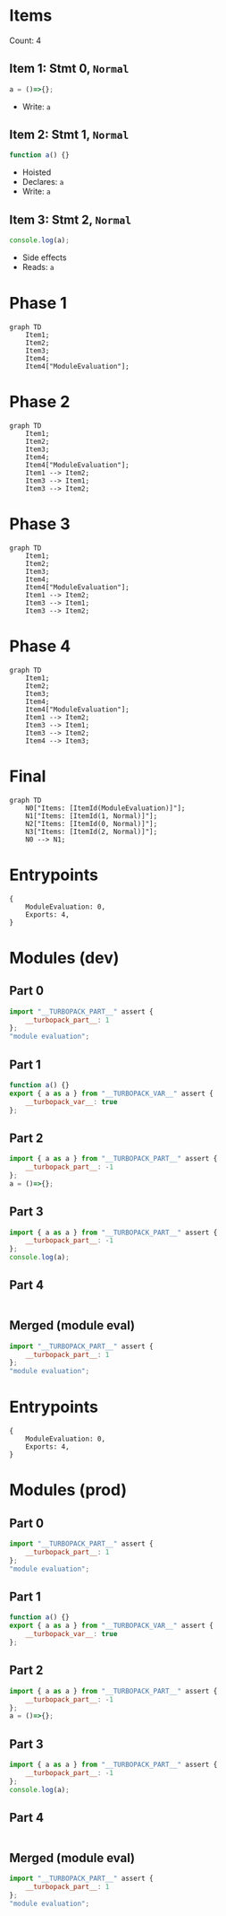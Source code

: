 # Items

Count: 4

## Item 1: Stmt 0, `Normal`

```js
a = ()=>{};

```

- Write: `a`

## Item 2: Stmt 1, `Normal`

```js
function a() {}

```

- Hoisted
- Declares: `a`
- Write: `a`

## Item 3: Stmt 2, `Normal`

```js
console.log(a);

```

- Side effects
- Reads: `a`

# Phase 1
```mermaid
graph TD
    Item1;
    Item2;
    Item3;
    Item4;
    Item4["ModuleEvaluation"];
```
# Phase 2
```mermaid
graph TD
    Item1;
    Item2;
    Item3;
    Item4;
    Item4["ModuleEvaluation"];
    Item1 --> Item2;
    Item3 --> Item1;
    Item3 --> Item2;
```
# Phase 3
```mermaid
graph TD
    Item1;
    Item2;
    Item3;
    Item4;
    Item4["ModuleEvaluation"];
    Item1 --> Item2;
    Item3 --> Item1;
    Item3 --> Item2;
```
# Phase 4
```mermaid
graph TD
    Item1;
    Item2;
    Item3;
    Item4;
    Item4["ModuleEvaluation"];
    Item1 --> Item2;
    Item3 --> Item1;
    Item3 --> Item2;
    Item4 --> Item3;
```
# Final
```mermaid
graph TD
    N0["Items: [ItemId(ModuleEvaluation)]"];
    N1["Items: [ItemId(1, Normal)]"];
    N2["Items: [ItemId(0, Normal)]"];
    N3["Items: [ItemId(2, Normal)]"];
    N0 --> N1;
```
# Entrypoints

```
{
    ModuleEvaluation: 0,
    Exports: 4,
}
```


# Modules (dev)
## Part 0
```js
import "__TURBOPACK_PART__" assert {
    __turbopack_part__: 1
};
"module evaluation";

```
## Part 1
```js
function a() {}
export { a as a } from "__TURBOPACK_VAR__" assert {
    __turbopack_var__: true
};

```
## Part 2
```js
import { a as a } from "__TURBOPACK_PART__" assert {
    __turbopack_part__: -1
};
a = ()=>{};

```
## Part 3
```js
import { a as a } from "__TURBOPACK_PART__" assert {
    __turbopack_part__: -1
};
console.log(a);

```
## Part 4
```js

```
## Merged (module eval)
```js
import "__TURBOPACK_PART__" assert {
    __turbopack_part__: 1
};
"module evaluation";

```
# Entrypoints

```
{
    ModuleEvaluation: 0,
    Exports: 4,
}
```


# Modules (prod)
## Part 0
```js
import "__TURBOPACK_PART__" assert {
    __turbopack_part__: 1
};
"module evaluation";

```
## Part 1
```js
function a() {}
export { a as a } from "__TURBOPACK_VAR__" assert {
    __turbopack_var__: true
};

```
## Part 2
```js
import { a as a } from "__TURBOPACK_PART__" assert {
    __turbopack_part__: -1
};
a = ()=>{};

```
## Part 3
```js
import { a as a } from "__TURBOPACK_PART__" assert {
    __turbopack_part__: -1
};
console.log(a);

```
## Part 4
```js

```
## Merged (module eval)
```js
import "__TURBOPACK_PART__" assert {
    __turbopack_part__: 1
};
"module evaluation";

```

